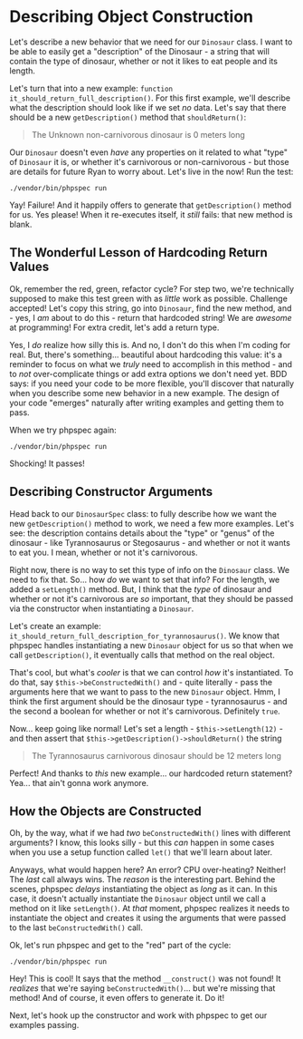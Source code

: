 # Describing Object Construction

Let's describe a new behavior that we need for our `Dinosaur` class. I want to
be able to easily get a "description" of the Dinosaur - a string that will contain
the type of dinosaur, whether or not it likes to eat people and its length.

Let's turn that into a new example: `function it_should_return_full_description()`.
For this first example, we'll describe what the description should look like if
we set *no* data. Let's say that there should be a new `getDescription()` method
that `shouldReturn()`:

> The Unknown non-carnivorous dinosaur is 0 meters long

Our `Dinosaur` doesn't even *have* any properties on it related to what "type" of
`Dinosaur` it is, or whether it's carnivorous or non-carnivorous - but those are
details for future Ryan to worry about. Let's live in the now! Run the test:

```terminal
./vendor/bin/phpspec run
```

Yay! Failure! And it happily offers to generate that `getDescription()` method for
us. Yes please! When it re-executes itself, it *still* fails: that new method
is blank.

## The Wonderful Lesson of Hardcoding Return Values

Ok, remember the red, green, refactor cycle? For step two, we're technically supposed
to make this test green with as *little* work as possible. Challenge accepted! Let's
copy this string, go into `Dinosaur`, find the new method, and - yes, I *am* about
to do this - return that hardcoded string! We are *awesome* at programming! For
extra credit, let's add a return type.

Yes, I *do* realize how silly this is. And no, I don't do this when I'm coding for
real. But, there's something... beautiful about hardcoding this value: it's a reminder
to focus on what we *truly* need to accomplish in this method - and to *not* over-complicate
things or add extra options we don't need yet. BDD says: if you need your code
to be more flexible, you'll discover that naturally when you describe some new
behavior in a new example. The design of your code "emerges" naturally after writing
examples and getting them to pass.

When we try phpspec again:

```terminal-silent
./vendor/bin/phpspec run
```

Shocking! It passes!

## Describing Constructor Arguments

Head back to our `DinosaurSpec` class: to fully describe how we want the new
`getDescription()` method to work, we need a few more examples. Let's see: the
description contains details about the "type" or "genus" of the dinosaur - like
Tyrannosaurus or Stegosaurus - and whether or not it wants to eat you. I mean, whether
or not it's carnivorous.

Right now, there is no way to set this type of info on the `Dinosaur` class.
We need to fix that. So... how *do* we want to set that info? For the length, we
added a `setLength()` method. But, I think that the *type* of dinosaur and whether
or not it's carnivorous are *so* important, that they should be passed via the constructor
when instantiating a `Dinosaur`.

Let's create an example: `it_should_return_full_description_for_tyrannosaurus()`.
We know that phpspec handles instantiating a new `Dinosaur` object for us so that
when we call `getDescription()`, it eventually calls that method on the real object.

That's cool, but what's *cooler* is that we can control *how* it's instantiated.
To do that, say `$this->beConstructedWith()` and - quite literally - pass the arguments
here that we want to pass to the new `Dinosaur` object. Hmm, I think the first argument
should be the dinosaur type - tyrannosaurus - and the second a boolean for whether
or not it's carnivorous. Definitely `true`.

Now... keep going like normal! Let's set a length - `$this->setLength(12)` - and
then assert that `$this->getDescription()->shouldReturn()` the string

> The Tyrannosaurus carnivorous dinosaur should be 12 meters long

Perfect! And thanks to *this* new example... our hardcoded return statement? Yea...
that ain't gonna work anymore.

## How the Objects are Constructed

Oh, by the way, what if we had *two* `beConstructedWith()` lines with different
arguments? I know, this looks silly - but this *can* happen in some cases when
you use a setup function called `let()` that we'll learn about later.

Anyways, what would happen here? An error? CPU over-heating? Neither! The *last*
call always wins. The *reason* is the interesting part. Behind the scenes, phpspec
*delays* instantiating the object as *long* as it can. In this case, it doesn't actually
instantiate the `Dinosaur` object until we call a method on it like `setLength()`.
At *that* moment, phpspec realizes it needs to instantiate the object and creates
it using the arguments that were passed to the last `beConstructedWith()` call.

Ok, let's run phpspec and get to the "red" part of the cycle:

```terminal
./vendor/bin/phpspec run
```

Hey! This is cool! It says that the method `__construct()` was not found! It
*realizes* that we're saying `beConstructedWith()`... but we're missing that
method! And of course, it even offers to generate it. Do it!

Next, let's hook up the constructor and work with phpspec to get our examples
passing.
